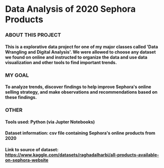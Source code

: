 # Data Analysis of 2020 Sephora Products
### ABOUT THIS PROJECT
#### This is a explorative data project for one of my major classes called 'Data Wrangling and Digital Analysis'. We were allowed to choose any dataset we found on online and instructed to organize the data and use data visualization and other tools to find important trends.

### MY GOAL
#### To analyze trends, discover findings to help improve Sephora's online selling strategy, and make observations and recommendations based on these findings.

### OTHER
#### Tools used: Python (via Jupter Notebooks)
#### Dataset information: csv file containing Sephora's online products from 2020
#### Link to source of dataset: https://www.kaggle.com/datasets/raghadalharbi/all-products-available-on-sephora-website
